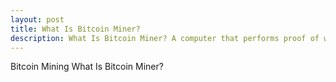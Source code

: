 ```yaml
---
layout: post
title: What Is Bitcoin Miner?
description: What Is Bitcoin Miner? A computer that performs proof of work.
---
```


Bitcoin Mining What Is Bitcoin Miner?
